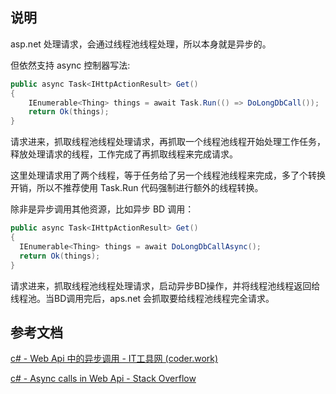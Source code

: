 ## 说明

asp.net 处理请求，会通过线程池线程处理，所以本身就是异步的。

但依然支持 async 控制器写法:

```cs
public async Task<IHttpActionResult> Get()
{
    IEnumerable<Thing> things = await Task.Run(() => DoLongDbCall());
    return Ok(things);
}
```

请求进来，抓取线程池线程处理请求，再抓取一个线程池线程开始处理工作任务，释放处理请求的线程，工作完成了再抓取线程来完成请求。

这里处理请求用了两个线程，等于任务给了另一个线程池线程来完成，多了个转换开销，所以不推荐使用 Task.Run 代码强制进行额外的线程转换。

除非是异步调用其他资源，比如异步 BD 调用：

```cs
public async Task<IHttpActionResult> Get()
{
  IEnumerable<Thing> things = await DoLongDbCallAsync();
  return Ok(things);
}
```

请求进来，抓取线程池线程处理请求，启动异步BD操作，并将线程池线程返回给线程池。当BD调用完后，aps.net 会抓取要给线程池线程完全请求。

## 参考文档

[c# - Web Api 中的异步调用 - IT工具网 (coder.work)](https://www.coder.work/article/2959487)

[c# - Async calls in Web Api - Stack Overflow](https://stackoverflow.com/questions/30864247/async-calls-in-web-api)
